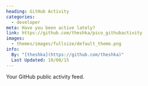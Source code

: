 ```yaml
---
heading: GitHub Activity
categories:
  - developer
meta: Have you been active lately?
link: https://github.com/theshka/pico_githubactivity
images:
  - themes/images/fullsize/default_theme.png
info:
  By: "[theshka](https://github.com/theshka)"
  Last Updated: 10/08/15
---
```


Your GitHub public activity feed.
